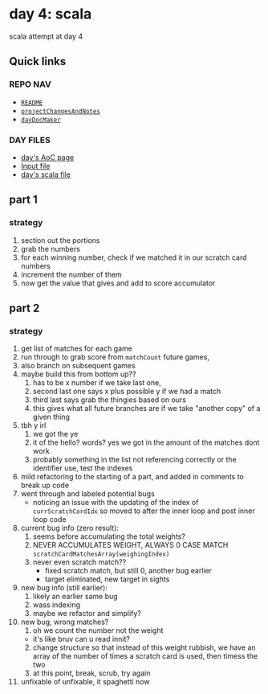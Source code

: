 # day 4: scala
  scala attempt at day 4
## Quick links
### REPO NAV
* [`README`](./README.md)
* [`projectChangesAndNotes`](./projectChangesAndNotes.md)
* [`dayDocMaker`](./dayDocMaker.md)
### DAY FILES
* [day's AoC page](https://adventofcode.com/2023/day/4)
* [Input file](https://adventofcode.com/2023/day/4/input)
* [day's scala file](../../src/main/scala/day4.scala)
## part 1
### strategy
1. section out the portions
2. grab the numbers
3. for each winning number, check if we matched it in our scratch card numbers
4. increment the number of them
5. now get the value that gives and add to score accumulator

## part 2
### strategy
1. get list of matches for each game
2. run through to grab score from `matchCount` future games,
3. also branch on subsequent games
4. maybe build this from bottom up??
    1. has to be x number if we take last one, 
    2. second last one says x plus possible y if we had a match
    3. third last says grab the thingies based on ours
    4. this gives what all future branches are if we take "another copy" of a given thing
5. tbh y irl
    1. we got the ye
    2. it of the hello? words? yes we got in the amount of the matches dont work
    3. probably something in the list not referencing correctly or the identifier use, test the indexes
6. mild refactoring to the starting of a part, and added in comments to break up code
7. went through and labeled potential bugs
    * noticing an issue with the updating of the index of `currScratchCardIdx` so moved to after the inner loop and post inner loop code
8. current bug info (zero result):
    1. seems before accumulating the total weights?
    2. NEVER ACCUMULATES WEIGHT, ALWAYS 0 CASE MATCH `scratchCardMatchesArray(weighingIndex)`
    3. never even scratch match??
        * fixed scratch match, but still 0, another bug earlier
        * target eliminated, new target in sights
9. new bug info (still earlier):
    1. likely an earlier same bug
    2. wass indexing
    3. maybe we refactor and simplify?
10. new bug, wrong matches?
    1. oh we count the number not the weight
      * it's like bruv can u read innit?
    2. change structure so that instead of this weight rubbish, we have an array of the number of times a scratch card is used, then timess the two
    3. at this point, break, scrub, try again
11. unfixable of unfixable, it spaghetti now

